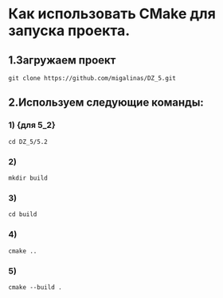 # Как использовать CMake для запуска проекта.
## 1.Загружаем проект
``` git clone https://github.com/migalinas/DZ_5.git ```
## 2.Используем следующие команды:
### 1) {для 5_2}
``` cd DZ_5/5.2 ```
### 2)
```mkdir build```
### 3)
```cd build```
### 4)  
```cmake ..```
### 5)  
```cmake --build .```
